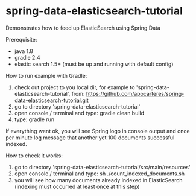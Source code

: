 # spring-data-elasticsearch-tutorial
Demonstrates how to feed up ElasticSearch using Spring Data

Prerequisite:

- java 1.8
- gradle 2.4
- elastic search 1.5+ (must be up and running with default config)

How to run example with Gradle:

1. check out project to you local dir, for example to 'spring-data-elasticsearch-tutorial', from: https://github.com/apocarteres/spring-data-elasticsearch-tutorial.git
2. go to directory 'spring-data-elasticsearch-tutorial'
3. open console / terminal and type: gradle clean build
4. type: gradle run

If everything went ok, you will see Spring logo in console output
and once per minute log message that another yet 100 documents successful indexed.

How to check it works:

1. go to directory 'spring-data-elasticsearch-tutorial/src/main/resources'
2. open console / terminal and type: sh ./count_indexed_documents.sh
3. you will see how many documents already indexed in ElasticSearch (indexing must occurred at least once at this step)